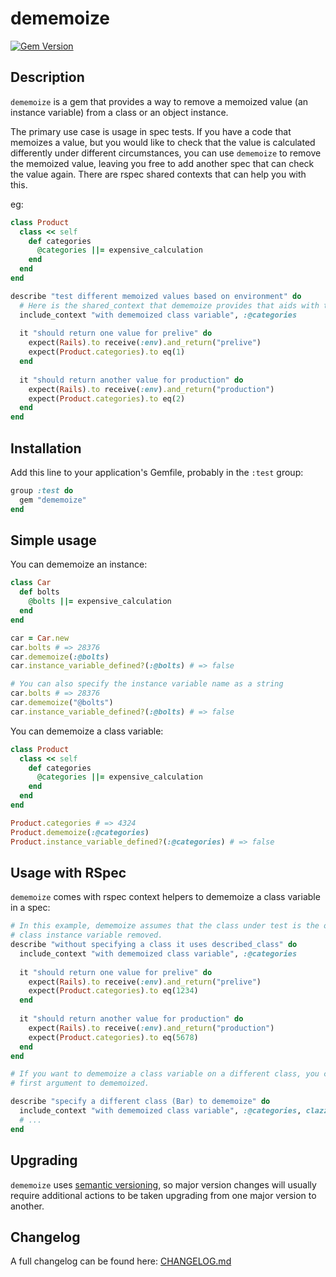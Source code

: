 dememoize
=========

[![Gem Version](https://img.shields.io/gem/v/dememoize?color=green)](https://img.shields.io/gem/v/dememoize?color=green)

## Description

`dememoize` is a gem that provides a way to remove a memoized value (an instance variable) from a
class or an object instance.

The primary use case is usage in spec tests. If you have a code that memoizes a value, but you
would like to check that the value is calculated differently under different circumstances, you can
use `dememoize` to remove the memoized value, leaving you free to add another spec that can check
the value again. There are rspec shared contexts that can help you with this.

eg:

```ruby
class Product
  class << self 
    def categories
      @categories ||= expensive_calculation
    end
  end
end

describe "test different memoized values based on environment" do
  # Here is the shared_context that dememoize provides that aids with the specs
  include_context "with dememoized class variable", :@categories
  
  it "should return one value for prelive" do
    expect(Rails).to receive(:env).and_return("prelive")
    expect(Product.categories).to eq(1)
  end
  
  it "should return another value for production" do
    expect(Rails).to receive(:env).and_return("production")
    expect(Product.categories).to eq(2)
  end
end
```

## Installation

Add this line to your application's Gemfile, probably in the `:test` group:

```ruby
group :test do
  gem "dememoize"
end
```

## Simple usage

You can dememoize an instance:

```ruby
class Car
  def bolts
    @bolts ||= expensive_calculation
  end
end

car = Car.new
car.bolts # => 28376
car.dememoize(:@bolts)
car.instance_variable_defined?(:@bolts) # => false

# You can also specify the instance variable name as a string
car.bolts # => 28376
car.dememoize("@bolts")
car.instance_variable_defined?(:@bolts) # => false
```

You can dememoize a class variable:

```ruby
class Product
  class << self
    def categories
      @categories ||= expensive_calculation
    end
  end
end

Product.categories # => 4324
Product.dememoize(:@categories)
Product.instance_variable_defined?(:@categories) # => false
```

## Usage with RSpec

`dememoize` comes with rspec context helpers to dememoize a class variable in a spec:

```ruby
# In this example, dememoize assumes that the class under test is the object that should have the
# class instance variable removed.
describe "without specifying a class it uses described_class" do
  include_context "with dememoized class variable", :@categories
  
  it "should return one value for prelive" do
    expect(Rails).to receive(:env).and_return("prelive")
    expect(Product.categories).to eq(1234)
  end
  
  it "should return another value for production" do
    expect(Rails).to receive(:env).and_return("production")
    expect(Product.categories).to eq(5678)
  end
end

# If you want to dememoize a class variable on a different class, you can pass the class as the
# first argument to dememoized.

describe "specify a different class (Bar) to dememoize" do
  include_context "with dememoized class variable", :@categories, clazz: Bar # <-- Bar is the class
  # ...
end
```

## Upgrading

`dememoize` uses [semantic versioning](https://semver.org/), so major version changes will usually 
require additional actions to be taken upgrading from one major version to another. 

## Changelog

A full changelog can be found here: [CHANGELOG.md](https://github.com/hlascelles/dememoize/blob/master/CHANGELOG.md)
